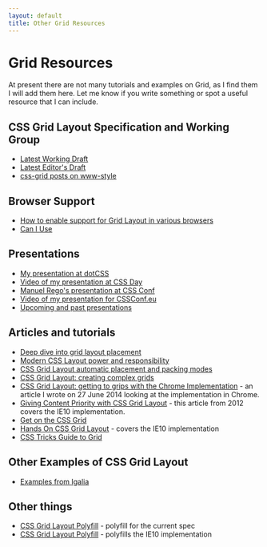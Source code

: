 ```yaml
---
layout: default
title: Other Grid Resources
---
```


# Grid Resources

At present there are not many tutorials and examples on Grid, as I find them I will add them here. Let me know if you write something or spot a useful resource that I can include.

## CSS Grid Layout Specification and Working Group

* [Latest Working Draft](http://www.w3.org/TR/css-grid-1)
* [Latest Editor's Draft](http://dev.w3.org/csswg/css-grid/)
* [css-grid posts on www-style](http://www.w3.org/Search/Mail/Public/search?type-index=www-style&index-type=t&keywords=[css-grid]&search=Search)

## Browser Support

* [How to enable support for Grid Layout in various browsers](http://igalia.github.io/css-grid-layout/enable.html)
* [Can I Use](http://caniuse.com/#feat=css-grid)

## Presentations

* [My presentation at dotCSS](http://www.thedotpost.com/2015/12/rachel-andrew-the-new-css-layout)
* [Video of my presentation at CSS Day](https://vimeo.com/133642780)
* [Manuel Rego's presentation at CSS Conf](https://www.youtube.com/watch?v=SRblTXsBPrY)
* [Video of my presentation for CSSConf.eu](https://www.youtube.com/watch?v=GRexIOtGhBU)
* [Upcoming and past presentations](/presentations)

## Articles and tutorials

* [Deep dive into grid layout placement](http://blogs.igalia.com/mrego/2016/02/01/deep-dive-into-grid-layout-placement)
* [Modern CSS Layout power and responsibility](https://rachelandrew.co.uk/archives/2015/07/28/modern-css-layout-power-and-responsibility/)
* [CSS Grid Layout automatic placement and packing modes](https://rachelandrew.co.uk/archives/2015/04/14/grid-layout-automatic-placement-and-packing-modes/)
* [CSS Grid Layout: creating complex grids](https://rachelandrew.co.uk/archives/2015/02/04/css-grid-layout-creating-complex-grids/)
* [CSS Grid Layout: getting to grips with the Chrome Implementation](http://rachelandrew.co.uk/archives/2014/06/27/css-grid-layout-getting-to-grips-with-the-chrome-implementation/) - an article I wrote on 27 June 2014 looking at the implementation in Chrome.
* [Giving Content Priority with CSS Grid Layout](http://24ways.org/2012/css3-grid-layout/) - this article from 2012 covers the IE10 implementation.
* [Get on the CSS Grid](http://updates.html5rocks.com/2014/03/Get-on-the-CSS-Grid)
* [Hands On CSS Grid Layout](http://ie.microsoft.com/testdrive/graphics/hands-on-css3/hands-on_grid.htm) - covers the IE10 implementation
* [CSS Tricks Guide to Grid](http://css-tricks.com/snippets/css/complete-guide-grid/)

## Other Examples of CSS Grid Layout

* [Examples from Igalia](http://igalia.github.io/css-grid-layout/)

## Other things

* [CSS Grid Layout Polyfill](http://fremycompany.com/BG/2014/CSS-Grid-Polyfill-Level-1-346/) - polyfill for the current spec
* [CSS Grid Layout Polyfill](https://github.com/codler/Grid-Layout-Polyfill) - polyfills the IE10 implementation
